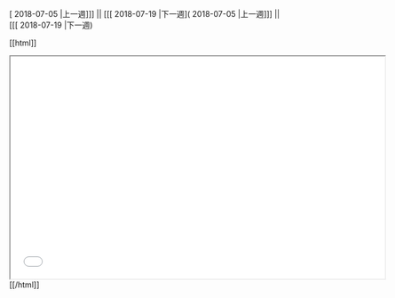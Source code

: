 [ 2018-07-05 |上一週]]] || [[[ 2018-07-19 |下一週]( 2018-07-05 |上一週]]] || [[[ 2018-07-19 |下一週)



[[html]]
<iframe src='<http://pad.hackingthursday.org>  ?showControls=true&showChat=true&showLineNumbers=true&useMonospaceFont=false' width=675 height=400></iframe>
[[/html]]